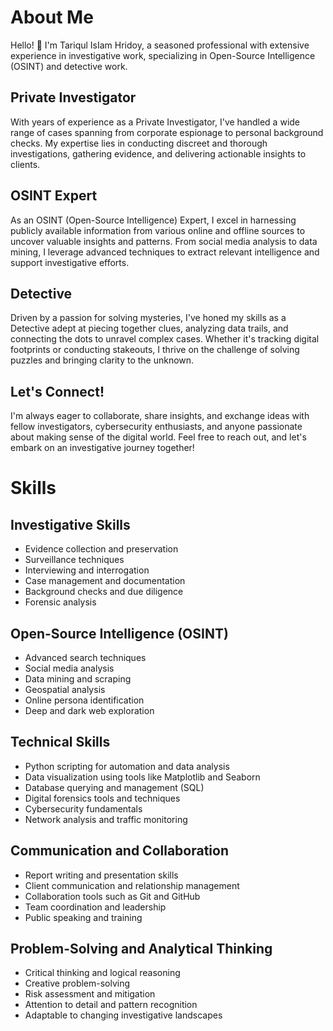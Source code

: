 # About Me

Hello! 👋 I'm Tariqul IsIam Hridoy, a seasoned professional with extensive experience in investigative work, specializing in Open-Source Intelligence (OSINT) and detective work.

## Private Investigator

With years of experience as a Private Investigator, I've handled a wide range of cases spanning from corporate espionage to personal background checks. My expertise lies in conducting discreet and thorough investigations, gathering evidence, and delivering actionable insights to clients.

## OSINT Expert

As an OSINT (Open-Source Intelligence) Expert, I excel in harnessing publicly available information from various online and offline sources to uncover valuable insights and patterns. From social media analysis to data mining, I leverage advanced techniques to extract relevant intelligence and support investigative efforts.

## Detective

Driven by a passion for solving mysteries, I've honed my skills as a Detective adept at piecing together clues, analyzing data trails, and connecting the dots to unravel complex cases. Whether it's tracking digital footprints or conducting stakeouts, I thrive on the challenge of solving puzzles and bringing clarity to the unknown.

## Let's Connect!

I'm always eager to collaborate, share insights, and exchange ideas with fellow investigators, cybersecurity enthusiasts, and anyone passionate about making sense of the digital world. Feel free to reach out, and let's embark on an investigative journey together!

# Skills

## Investigative Skills

- Evidence collection and preservation
- Surveillance techniques
- Interviewing and interrogation
- Case management and documentation
- Background checks and due diligence
- Forensic analysis

## Open-Source Intelligence (OSINT)

- Advanced search techniques
- Social media analysis
- Data mining and scraping
- Geospatial analysis
- Online persona identification
- Deep and dark web exploration

## Technical Skills

- Python scripting for automation and data analysis
- Data visualization using tools like Matplotlib and Seaborn
- Database querying and management (SQL)
- Digital forensics tools and techniques
- Cybersecurity fundamentals
- Network analysis and traffic monitoring

## Communication and Collaboration

- Report writing and presentation skills
- Client communication and relationship management
- Collaboration tools such as Git and GitHub
- Team coordination and leadership
- Public speaking and training

## Problem-Solving and Analytical Thinking

- Critical thinking and logical reasoning
- Creative problem-solving
- Risk assessment and mitigation
- Attention to detail and pattern recognition
- Adaptable to changing investigative landscapes
